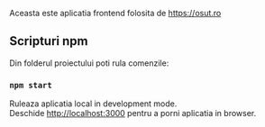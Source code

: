 Aceasta este aplicatia frontend folosita de https://osut.ro<br />
</hr>



## Scripturi npm

Din folderul proiectului poti rula comenzile:

### `npm start`

Ruleaza aplicatia local in development mode.<br />
Deschide [http://localhost:3000](http://localhost:3000) pentru a porni aplicatia in browser.
